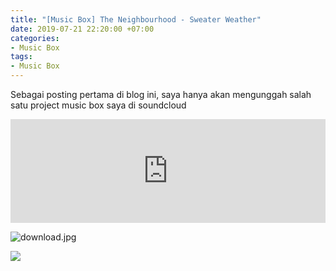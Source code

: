 ```yaml
---
title: "[Music Box] The Neighbourhood - Sweater Weather"
date: 2019-07-21 22:20:00 +07:00
categories:
- Music Box
tags:
- Music Box
---
```


Sebagai posting pertama di blog ini, saya hanya akan mengunggah salah satu project music box saya di soundcloud

<iframe width="100%" height="166" scrolling="no" frameborder="no" allow="autoplay" src="https://w.soundcloud.com/player/?url=https%3A//api.soundcloud.com/tracks/273467751&color=%23ff5500&auto_play=true&hide_related=false&show_comments=true&show_user=true&show_reposts=false&show_teaser=true"></iframe>

![download.jpg](/uploads/download.jpg)

<img src="https://rickyreticent.github.io/uploads/download.jpg">